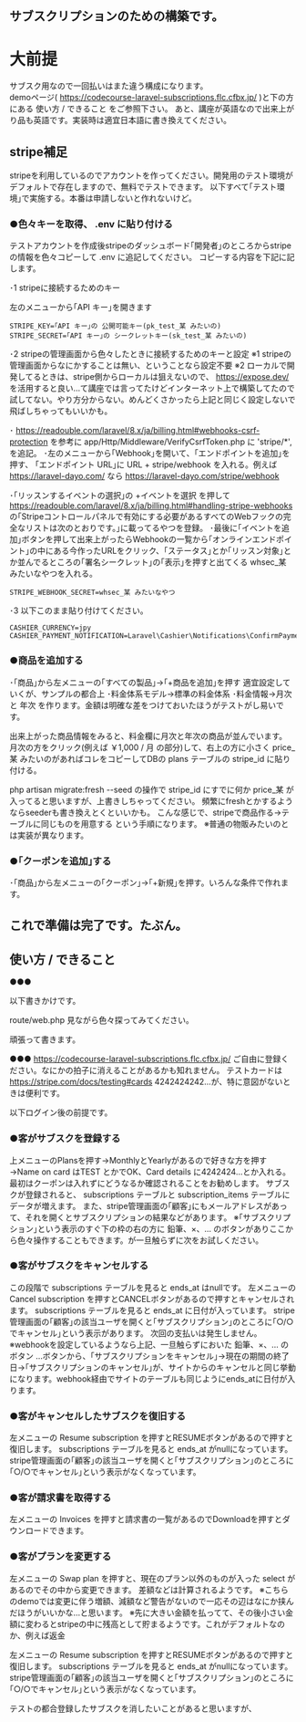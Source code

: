 ## サブスクリプションのための構築です。

# 大前提
サブスク用なので一回払いはまた違う構成になります。<br>
demoページ( https://codecourse-laravel-subscriptions.flc.cfbx.jp/ )と下の方にある 使い方 / できること をご参照下さい。
あと、講座が英語なので出来上がり品も英語です。実装時は適宜日本語に書き換えてください。

## stripe補足
stripeを利用しているのでアカウントを作ってください。開発用のテスト環境がデフォルトで存在しますので、無料でテストできます。
以下すべて｢テスト環境｣で実施する。本番は申請しないと作れないけど。

### ●色々キーを取得、 .env に貼り付ける
テストアカウントを作成後stripeのダッシュボード｢開発者｣のところからstripeの情報を色々コピーして .env に追記してください。
コピーする内容を下記に記します。

･1 stripeに接続するためのキー

左のメニューから｢API キー｣を開きます
```
STRIPE_KEY=｢API キー｣の 公開可能キー(pk_test_某 みたいの)
STRIPE_SECRET=｢API キー｣の シークレットキー(sk_test_某 みたいの)
```

･2 stripeの管理画面から色々したときに接続するためのキーと設定
※1 stripeの管理画面からなにかすることは無い、ということなら設定不要
※2 ローカルで開発してるときは、stripe側からローカルは狙えないので、 https://expose.dev/ を活用すると良い…て講座では言ってたけどインターネット上で構築してたので試してない。やり方分からない。めんどくさかったら上記と同じく設定しないで飛ばしちゃってもいいかも。

･ https://readouble.com/laravel/8.x/ja/billing.html#webhooks-csrf-protection を参考に app/Http/Middleware/VerifyCsrfToken.php に 'stripe/*', を追記。
･左のメニューから｢Webhook｣を開いて、｢エンドポイントを追加｣を押す、
｢エンドポイント URL｣に
URL + stripe/webhook
を入れる。例えば https://laravel-dayo.com/ なら
https://laravel-dayo.com/stripe/webhook

･｢リッスンするイベントの選択｣の +イベントを選択 を押して https://readouble.com/laravel/8.x/ja/billing.html#handling-stripe-webhooks の｢Stripeコントロールパネルで有効にする必要があるすべてのWebフックの完全なリストは次のとおりです。｣に載ってるやつを登録。
･最後に｢イベントを追加｣ボタンを押して出来上がったらWebhookの一覧から｢オンラインエンドポイント｣の中にある今作ったURLをクリック、｢ステータス｣とか｢リッスン対象｣とか並んでるところの｢署名シークレット｣の｢表示｣を押すと出てくる whsec_某 みたいなやつを入れる。

```
STRIPE_WEBHOOK_SECRET=whsec_某 みたいなやつ
```

･3 以下このまま貼り付けてください。
```
CASHIER_CURRENCY=jpy
CASHIER_PAYMENT_NOTIFICATION=Laravel\Cashier\Notifications\ConfirmPayment
```

### ●商品を追加する
･｢商品｣から左メニューの｢すべての製品｣→｢+商品を追加｣を押す
適宜設定していくが、サンプルの都合上
･料金体系モデル→標準の料金体系
･料金情報→月次 と 年次 を作ります。金額は明確な差をつけておいたほうがテストがし易いです。

出来上がった商品情報をみると、料金欄に月次と年次の商品が並んでいます。
月次の方をクリック(例えば ￥1,000 / 月 の部分)して、右上の方に小さく price_某 みたいのがあればコレをコピーしてDBの plans テーブルの stripe_id に貼り付ける。

php artisan migrate:fresh --seed の操作で stripe_id にすでに何か price_某 が入ってると思いますが、上書きしちゃってください。
頻繁にfreshとかするようならseederも書き換えとくといいかも。
こんな感じで、stripeで商品作る→テーブルに同じものを用意する という手順になります。
※普通の物販みたいのとは実装が異なります。

### ●｢クーポンを追加｣する
･｢商品｣から左メニューの｢クーポン｣→｢+新規｣を押す。いろんな条件で作れます。

## これで準備は完了です。たぶん。

## 使い方 / できること
●●●

以下書きかけです。

route/web.php 見ながら色々探ってみてください。

頑張って書きます。

●●●
https://codecourse-laravel-subscriptions.flc.cfbx.jp/ ご自由に登録ください。なにかの拍子に消えることがあるかも知れません。
テストカードは https://stripe.com/docs/testing#cards
4242424242…が、特に意図がないときは便利です。

以下ログイン後の前提です。

### ●客がサブスクを登録する
上メニューのPlansを押す→MonthlyとYearlyがあるので好きな方を押す→Name on card はTEST とかでOK、Card details に4242424…とか入れる。最初はクーポンは入れずにどうなるか確認されることをお勧めします。
サブスクが登録されると、 subscriptions テーブルと subscription_items テーブルにデータが増えます。
また、stripe管理画面の｢顧客｣にもメールアドレスがあって、それを開くとサブスクリプションの結果などがあります。
※｢サブスクリプション｣という表示のすぐ下の枠の右の方に 鉛筆、×、… のボタンがありここから色々操作することもできます。が一旦触らずに次をお試しください。

### ●客がサブスクをキャンセルする
この段階で subscriptions テーブルを見ると ends_at はnullです。
左メニューの Cancel subscription を押すとCANCELボタンがあるので押すとキャンセルされます。
subscriptions テーブルを見ると ends_at に日付が入っています。
stripe管理画面の｢顧客｣の該当ユーザを開くと｢サブスクリプション｣のところに｢○/○でキャンセル｣という表示があります。
次回の支払いは発生しません。
※webhookを設定しているようなら上記、一旦触らずにおいた 鉛筆、×、… のボタン …ボタンから、｢サブスクリプションをキャンセル｣→現在の期間の終了日→｢サブスクリプションのキャンセル｣が、サイトからのキャンセルと同じ挙動になります。webhook経由でサイトのテーブルも同じようにends_atに日付が入ります。

### ●客がキャンセルしたサブスクを復旧する
左メニューの Resume subscription を押すとRESUMEボタンがあるので押すと復旧します。
subscriptions テーブルを見ると ends_at がnullになっています。
stripe管理画面の｢顧客｣の該当ユーザを開くと｢サブスクリプション｣のところに｢○/○でキャンセル｣という表示がなくなっています。

### ●客が請求書を取得する
左メニューの Invoices を押すと請求書の一覧があるのでDownloadを押すとダウンロードできます。

### ●客がプランを変更する
左メニューの Swap plan を押すと、現在のプラン以外のものが入った select があるのでその中から変更できます。
差額などは計算されるようです。
※こちらのdemoでは変更に伴う増額、減額など警告がないので一応その辺はなにか挟んだほうがいいかな…と思います。
※先に大きい金額を払ってて、その後小さい金額に変わるとstripeの中に残高として貯まるようです。これがデフォルトなのか、例えば返金



左メニューの Resume subscription を押すとRESUMEボタンがあるので押すと復旧します。
subscriptions テーブルを見ると ends_at がnullになっています。
stripe管理画面の｢顧客｣の該当ユーザを開くと｢サブスクリプション｣のところに｢○/○でキャンセル｣という表示がなくなっています。


テストの都合登録したサブスクを消したいことがあると思いますが、



